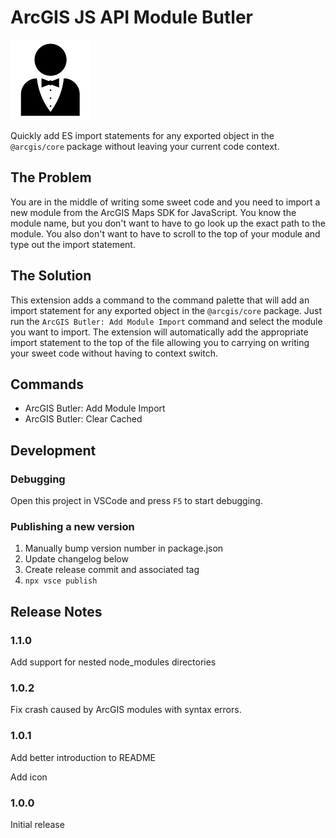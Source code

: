 # ArcGIS JS API Module Butler

![butler](./butler.png)

Quickly add ES import statements for any exported object in the `@arcgis/core` package without leaving your current code context.

## The Problem

You are in the middle of writing some sweet code and you need to import a new module from the ArcGIS Maps SDK for JavaScript. You know the module name, but you don't want to have to go look up the exact path to the module. You also don't want to have to scroll to the top of your module and type out the import statement.

## The Solution

This extension adds a command to the command palette that will add an import statement for any exported object in the `@arcgis/core` package. Just run the `ArcGIS Butler: Add Module Import` command and select the module you want to import. The extension will automatically add the appropriate import statement to the top of the file allowing you to carrying on writing your sweet code without having to context switch.

## Commands

- ArcGIS Butler: Add Module Import
- ArcGIS Butler: Clear Cached

## Development

### Debugging

Open this project in VSCode and press `F5` to start debugging.

### Publishing a new version

1. Manually bump version number in package.json
1. Update changelog below
1. Create release commit and associated tag
1. `npx vsce publish`

## Release Notes

### 1.1.0

Add support for nested node_modules directories

### 1.0.2

Fix crash caused by ArcGIS modules with syntax errors.

### 1.0.1

Add better introduction to README

Add icon

### 1.0.0

Initial release
